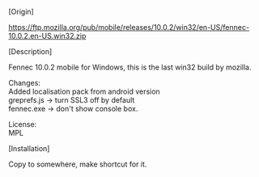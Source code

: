 [Origin]

https://ftp.mozilla.org/pub/mobile/releases/10.0.2/win32/en-US/fennec-10.0.2.en-US.win32.zip


[Description]

Fennec 10.0.2 mobile for Windows, this is the last win32 build by mozilla.  

Changes:  
Added localisation pack from android version  
greprefs.js -> turn SSL3 off by default  
fennec.exe -> don't show console box.  

License:  
MPL  


[Installation]

Copy to somewhere, make shortcut for it.  
 
